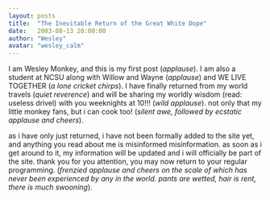 ```yaml
---
layout: posts
title:  "The Inevitable Return of the Great White Dope"
date:   2003-08-13 20:00:00
author: "Wesley"
avatar: "wesley_calm"
---
```

I am Wesley Monkey, and this is my first post (_applause_). I am also a student at NCSU along with Willow and Wayne (_applause_) and WE LIVE TOGETHER (_a lone cricket chirps_). I have finally returned from my world travels (_quiet reverence_) and will be sharing my worldly wisdom (read: useless drivel) with you weeknights at 10!!! (_wild applause_). not only that my little monkey fans, but i can cook too! (_silent awe, followed by ecstatic applause and cheers_).

 as i have only just returned, i have not been formally added to the site yet, and anything you read about me is misinformed misinformation. as soon as i get around to it, my information will be updated and i will officially be part of the site. thank you for you attention, you may now return to your regular programming. (_frenzied applause and cheers on the scale of which has never been experienced by any in the world. pants are wetted, hair is rent, there is much swooning_).